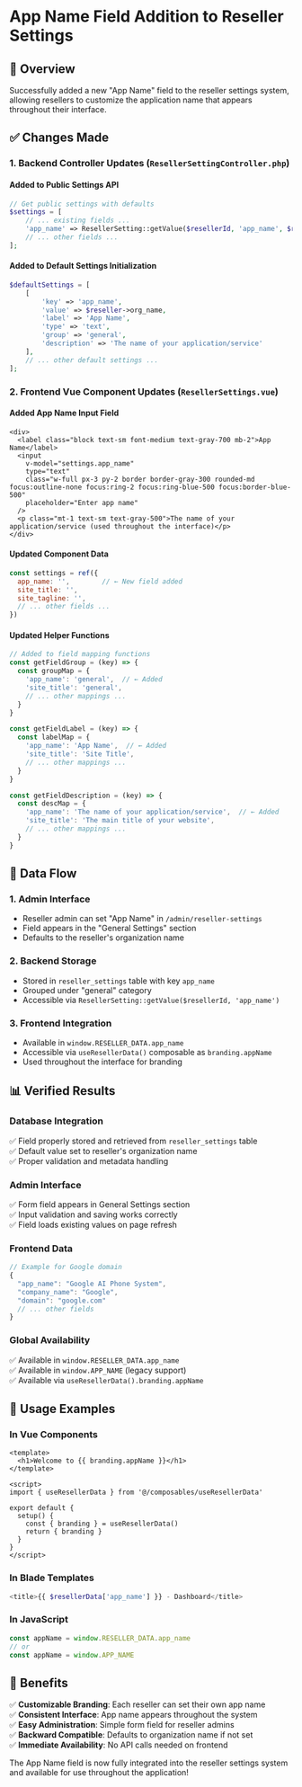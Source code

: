 # App Name Field Addition to Reseller Settings

## 🎯 Overview

Successfully added a new "App Name" field to the reseller settings system, allowing resellers to customize the application name that appears throughout their interface.

## ✅ **Changes Made**

### 1. **Backend Controller Updates** (`ResellerSettingController.php`)

#### **Added to Public Settings API**
```php
// Get public settings with defaults
$settings = [
    // ... existing fields ...
    'app_name' => ResellerSetting::getValue($resellerId, 'app_name', $reseller->org_name),
    // ... other fields ...
];
```

#### **Added to Default Settings Initialization**
```php
$defaultSettings = [
    [
        'key' => 'app_name',
        'value' => $reseller->org_name,
        'label' => 'App Name',
        'type' => 'text',
        'group' => 'general',
        'description' => 'The name of your application/service'
    ],
    // ... other default settings ...
];
```

### 2. **Frontend Vue Component Updates** (`ResellerSettings.vue`)

#### **Added App Name Input Field**
```vue
<div>
  <label class="block text-sm font-medium text-gray-700 mb-2">App Name</label>
  <input
    v-model="settings.app_name"
    type="text"
    class="w-full px-3 py-2 border border-gray-300 rounded-md focus:outline-none focus:ring-2 focus:ring-blue-500 focus:border-blue-500"
    placeholder="Enter app name"
  />
  <p class="mt-1 text-sm text-gray-500">The name of your application/service (used throughout the interface)</p>
</div>
```

#### **Updated Component Data**
```javascript
const settings = ref({
  app_name: '',        // ← New field added
  site_title: '',
  site_tagline: '',
  // ... other fields ...
})
```

#### **Updated Helper Functions**
```javascript
// Added to field mapping functions
const getFieldGroup = (key) => {
  const groupMap = {
    'app_name': 'general',  // ← Added
    'site_title': 'general',
    // ... other mappings ...
  }
}

const getFieldLabel = (key) => {
  const labelMap = {
    'app_name': 'App Name',  // ← Added
    'site_title': 'Site Title',
    // ... other mappings ...
  }
}

const getFieldDescription = (key) => {
  const descMap = {
    'app_name': 'The name of your application/service',  // ← Added
    'site_title': 'The main title of your website',
    // ... other mappings ...
  }
}
```

## 🔄 **Data Flow**

### **1. Admin Interface**
- Reseller admin can set "App Name" in `/admin/reseller-settings`
- Field appears in the "General Settings" section
- Defaults to the reseller's organization name

### **2. Backend Storage**
- Stored in `reseller_settings` table with key `app_name`
- Grouped under "general" category
- Accessible via `ResellerSetting::getValue($resellerId, 'app_name')`

### **3. Frontend Integration**
- Available in `window.RESELLER_DATA.app_name`
- Accessible via `useResellerData()` composable as `branding.appName`
- Used throughout the interface for branding

## 📊 **Verified Results**

### **Database Integration**
✅ Field properly stored and retrieved from `reseller_settings` table  
✅ Default value set to reseller's organization name  
✅ Proper validation and metadata handling  

### **Admin Interface**
✅ Form field appears in General Settings section  
✅ Input validation and saving works correctly  
✅ Field loads existing values on page refresh  

### **Frontend Data**
```javascript
// Example for Google domain
{
  "app_name": "Google AI Phone System",
  "company_name": "Google",
  "domain": "google.com"
  // ... other fields
}
```

### **Global Availability**
✅ Available in `window.RESELLER_DATA.app_name`  
✅ Available in `window.APP_NAME` (legacy support)  
✅ Available via `useResellerData().branding.appName`  

## 🎨 **Usage Examples**

### **In Vue Components**
```vue
<template>
  <h1>Welcome to {{ branding.appName }}</h1>
</template>

<script>
import { useResellerData } from '@/composables/useResellerData'

export default {
  setup() {
    const { branding } = useResellerData()
    return { branding }
  }
}
</script>
```

### **In Blade Templates**
```php
<title>{{ $resellerData['app_name'] }} - Dashboard</title>
```

### **In JavaScript**
```javascript
const appName = window.RESELLER_DATA.app_name
// or
const appName = window.APP_NAME
```

## 🎯 **Benefits**

✅ **Customizable Branding**: Each reseller can set their own app name  
✅ **Consistent Interface**: App name appears throughout the system  
✅ **Easy Administration**: Simple form field for reseller admins  
✅ **Backward Compatible**: Defaults to organization name if not set  
✅ **Immediate Availability**: No API calls needed on frontend  

The App Name field is now fully integrated into the reseller settings system and available for use throughout the application!
